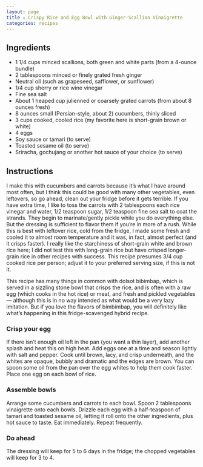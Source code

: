 ```yaml
---
layout: page
title : Crispy Rice and Egg Bowl with Ginger-Scallion Vinaigrette
categories: recipes
---
```


## Ingredients

- 1 1/4 cups minced scallions, both green and white parts (from a 4-ounce bundle)
- 2 tablespoons minced or finely grated fresh ginger
- Neutral oil (such as grapeseed, safflower, or sunflower)
- 1/4 cup sherry or rice wine vinegar
- Fine sea salt
- About 1 heaped cup julienned or coarsely grated carrots (from about 8 ounces fresh)
- 8 ounces small (Persian-style, about 2) cucumbers, thinly sliced
- 3 cups cooked, cooled rice (my favorite here is short-grain brown or white)
- 4 eggs
- Soy sauce or tamari (to serve)
- Toasted sesame oil (to serve)
- Sriracha, gochujang or another hot sauce of your choice (to serve)

## Instructions

I make this with cucumbers and carrots because it’s what I have around most often, but I think this could be good with many other vegetables, even leftovers, so go ahead, clean out your fridge before it gets terrible. If you have extra time, I like to toss the carrots with 2 tablespoons each rice vinegar and water, 1/2 teaspoon sugar, 1/2 teaspoon fine sea salt to coat the strands. They begin to marinate/gently pickle while you do everything else. But the dressing is sufficient to flavor them if you’re in more of a rush.
While this is best with leftover rice, cold from the fridge, I made some fresh and cooled it to almost room temperature and it was, in fact, almost perfect (and it crisps faster). I really like the starchiness of short-grain white and brown rice here; I did not test this with long-grain rice but have crisped longer-grain rice in other recipes with success. This recipe presumes 3/4 cup cooked rice per person; adjust it to your preferred serving size, if this is not it.

This recipe has many things in common with dolsot bibimbap, which is served in a sizzling stone bowl that crisps the rice, and is often with a raw egg (which cooks in the hot rice) or meat, and fresh and pickled vegetables — although this is in no way intended as what would be a very lazy imitation. But if you love the flavors of bimbimbap, you will definitely like what’s happening in this fridge-scavenged hybrid recipe.

### Crisp your egg

If there isn’t enough oil left in the pan (you want a thin layer), add another splash and heat this on high heat. Add eggs one at a time and season lightly with salt and pepper. Cook until brown, lacy, and crisp underneath, and the whites are opaque, bubbly and dramatic and the edges are brown. You can spoon some oil from the pan over the egg whites to help them cook faster. Place one egg on each bowl of rice.

### Assemble bowls

Arrange some cucumbers and carrots to each bowl. Spoon 2 tablespoons vinaigrette onto each bowls. Drizzle each egg with a half-teaspoon of tamari and toasted sesame oil, letting it roll onto the other ingredients, plus hot sauce to taste. Eat immediately. Repeat frequently.

### Do ahead

The dressing will keep for 5 to 6 days in the fridge; the chopped vegetables will keep for 3 to 4.
